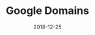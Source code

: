---
layout: site
title: "Google Domains"
date: 2018-12-25
categories: [google]
version: 1.6.4
major: 1
minor: 6
patch: 4
slug: google-domains
link: https://domains.google
submitter: lpolepeddi
permalink: /sites/:slug
---